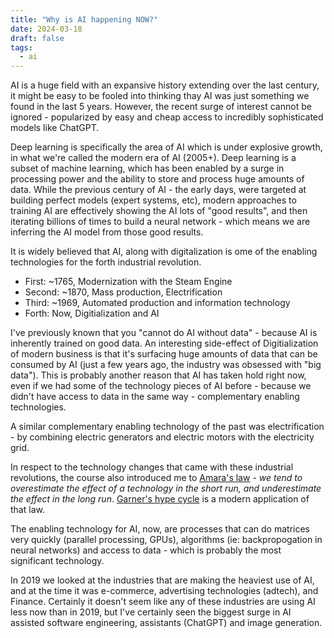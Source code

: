 ```yaml
---
title: "Why is AI happening NOW?"
date: 2024-03-18
draft: false
tags:
  - ai
---
```


AI is a huge field with an expansive history extending over the last century, it might be easy to be fooled into thinking thay AI was just something we found in the last 5 years. However, the recent surge of interest cannot be ignored - popularized by easy and cheap access to incredibly sophisticated models like ChatGPT.

Deep learning is specifically the area of AI which is under explosive growth, in what we're called the modern era of AI (2005+). Deep learning is a subset of machine learning, which has been enabled by a surge in processing power and the ability to store and process huge amounts of data. While the previous century of AI - the early days, were targeted at building perfect models (expert systems, etc), modern approaches to training AI are effectively showing the AI lots of "good results", and then iterating billions of times to build a neural network - which means we are inferring the AI model from those good results.


It is widely believed that AI, along with digitalization is ome of the enabling technologies for the forth industrial revolution.

* First: ~1765, Modernization with the Steam Engine
* Second: ~1870, Mass production, Electrification
* Third: ~1969, Automated production and information technology
* Forth: Now, Digitialization and AI

I've previously known that you "cannot do AI without data" - because AI is inherently trained on good data. An interesting side-effect of Digitialization of modern business is that it's surfacing huge amounts of data that can be consumed by AI (just a few years ago, the industry was obsessed with "big data"). This is probably another reason that AI has taken hold right now, even if we had some of the technology pieces of AI before - because we didn't have access to data in the same way - complementary enabling technologies.

A similar complementary enabling technology of the past was electrification - by combining electric generators and electric motors with the electricity grid.

In respect to the technology changes that came with these industrial revolutions, the course also introduced me to [Amara's law](https://en.wikipedia.org/wiki/Roy_Amara) - *we tend to overestimate the effect of a technology in the short run, and underestimate the effect in the long run*. [Garner's hype cycle](https://en.wikipedia.org/wiki/Gartner_hype_cycle) is a modern application of that law.

The enabling technology for AI, now, are processes that can do matrices very quickly (parallel processing, GPUs), algorithms (ie: backpropogation in neural networks) and access to data - which is probably the most significant technology.

In 2019 we looked at the industries that are making the heaviest use of AI, and at the time it was e-commerce, advertising technologies (adtech), and Finance. Certainly it doesn't seem like any of these industries are using AI less now than in 2019, but I've certainly seen the biggest surge in AI assisted software engineering, assistants (ChatGPT) and image generation.



